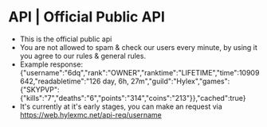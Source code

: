 # API | Official Public API
* This is the official public api
* You are not allowed to spam & check our users every minute, by using it you agree to our rules & general rules.
* Example response: {"username":"6dq","rank":"OWNER","ranktime":"LIFETIME","time":10909642,"readabletime":"126 day, 6h, 27m","guild":"Hylex","games":{"SKYPVP":{"kills":"7","deaths":"6","points":"314","coins":"213"}},"cached":true}
* It's currently at it's early stages, you can make an request via https://web.hylexmc.net/api-req/username
